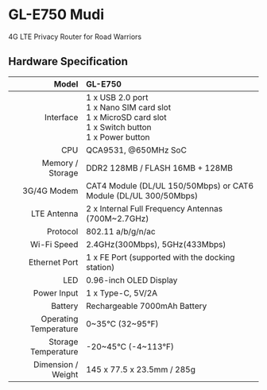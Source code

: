 # GL-E750 Mudi

4G LTE Privacy Router for Road Warriors

## Hardware Specification

|                         Model | GL-E750                                                    |
| ----------------------------: | :----------------------------------------------------------- |
|                     Interface | 1 x USB 2.0 port <br> 1 x Nano SIM card slot <br> 1 x MicroSD card slot <br> 1 x Switch button <br> 1 x Power button |
| CPU | QCA9531, @650MHz SoC |
|Memory / Storage | DDR2 128MB / FLASH 16MB + 128MB |
|3G/4G Modem | CAT4 Module (DL/UL 150/50Mbps) or CAT6 Module (DL/UL 300/50Mbps) |
|LTE Antenna | 2 x Internal Full Frequency Antennas (700M~2.7GHz) |
|Protocol | 802.11 a/b/g/n/ac |
|Wi-Fi Speed | 2.4GHz(300Mbps), 5GHz(433Mbps) |
|Ethernet Port | 1 x FE Port (supported with the docking station) |
|LED | 0.96-inch OLED Display |
|Power Input | 1 x Type-C, 5V/2A |
|Battery | Rechargeable 7000mAh Battery |
|Operating Temperature | 0~35°C (32~95°F) |
|Storage Temperature | -20~45°C (-4~113°F) |
|Dimension / Weight	| 145 x 77.5 x 23.5mm / 285g |